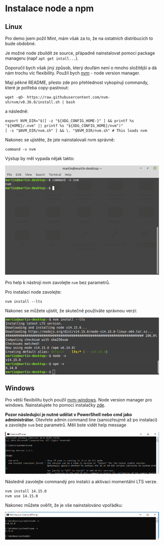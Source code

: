 # Instalace node a npm

## Linux
Pro demo jsem požil Mint, mám však za to, že na ostatních distribucích to bude obdobné.

Je možné node zbuildit ze source, přápadně nainstalovat pomocí package manageru (např `apt get intall...`).

Doporučil bych však jiný způsob, který doufám není o mnoho složitější a dá nám trochu víc flexibility.
Použil bych [nvm](https://github.com/nvm-sh/nvm) - node version manager.

Mají pěkné README, přesto zde pro přehlednost vykopíruji commandy, které je potřeba copy-pastnout:

```shell script
wget -qO- https://raw.githubusercontent.com/nvm-sh/nvm/v0.36.0/install.sh | bash
```

a následně:

```shell script
export NVM_DIR="$([ -z "${XDG_CONFIG_HOME-}" ] && printf %s "${HOME}/.nvm" || printf %s "${XDG_CONFIG_HOME}/nvm")"
[ -s "$NVM_DIR/nvm.sh" ] && \. "$NVM_DIR/nvm.sh" # This loads nvm
```

Nakonec se ujistěte, že jste nainstalovali nvm správně:
```
command -v nvm
```

Výstup by měl vypada nějak takto:

![nvm success](nvm_success.png)

Pro help k nástroji nvm zavolejte `nvm` bez parametrů.

Pro instalaci node zavolejte:
```shell script
nvm install --lts
```
Nakonec se můžete ujistit, že skutečně používáte správnou verzi:

![nvm install](nvm_install.png)

## Windows
Pro větší flexibilitu bych použil [nvm-windows](https://github.com/coreybutler/nvm-windows). Node version manager pro windows.
Nainstalujete ho pomocí instalačky [zde](https://github.com/coreybutler/nvm-windows/releases/download/1.1.7/nvm-setup.zip).

**Pozor následující je nutné udělat v PowerShell nebo cmd jako administrátor.**
Otevřete admin command line (samozřeujmě až po instalaci) a zavolejte `nvm` bez parametrů. Měli bste vidět help message

![win nvm](win_nvm.png)

Následně zavolejte commandý pro instalci a aktivaci momentální LTS verze.
```shell script
nvm install 14.15.0
nvm use 14.15.0
```

Nakonec můžete ověřit, že je vše nainstalováno vpořádku:

![nvm win success](win_nvm_success.png)

